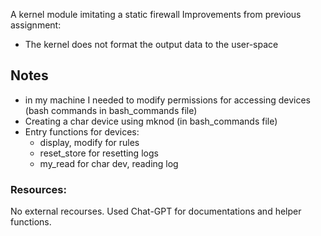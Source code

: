 A  kernel module imitating a static firewall
Improvements from previous assignment:
  - The kernel does not format the output data to the user-space
## Notes
  - in my machine I needed to modify permissions for accessing devices (bash commands in bash_commands file)
  - Creating a char device using mknod (in bash_commands file)
  - Entry functions for devices:
    - display, modify for rules
    - reset_store for resetting logs
    - my_read for char dev, reading log


### Resources:
No external recourses.
Used Chat-GPT for documentations and helper functions. 